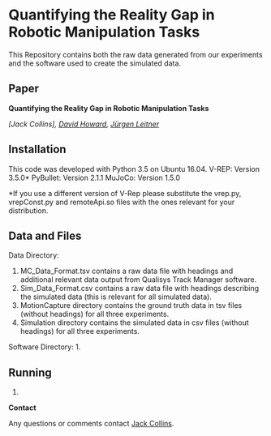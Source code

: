 # Quantifying the Reality Gap in Robotic Manipulation Tasks

This Repository contains both the raw data generated from our experiments and the software used to create the simulated data.

## Paper

**Quantifying the Reality Gap in Robotic Manipulation Tasks**

*[Jack Collins], [David Howard](https://people.csiro.au/H/D/David-Howard), [Jürgen Leitner](http://juxi.net)*

## Installation

This code was developed with Python 3.5 on Ubuntu 16.04.
V-REP: Version 3.5.0*
PyBullet: Version 2.1.1
MuJoCo: Version 1.5.0

*If you use a different version of V-Rep please substitute the vrep.py, vrepConst.py and remoteApi.so files with the ones relevant for your distribution.

## Data and Files

Data Directory:
1. MC_Data_Format.tsv contains a raw data file with headings and additional relevant data output from Qualisys Track Manager software.
2. Sim_Data_Format.csv contains a raw data file with headings describing the simulated data (this is relevant for all simulated data).
3. MotionCapture directory contains the ground truth data in tsv files (without headings) for all three experiments.
4. Simulation directory contains the simulated data in csv files (without headings) for all three experiments.

Software Directory:
1.

## Running

1. 

**Contact**

Any questions or comments contact [Jack Collins](mailto:j30.collins@hdr.qut.edu.au).
